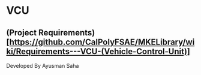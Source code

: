 # VCU

(Project Requirements)[https://github.com/CalPolyFSAE/MKELibrary/wiki/Requirements---VCU-(Vehicle-Control-Unit)]
---
Developed By Ayusman Saha
